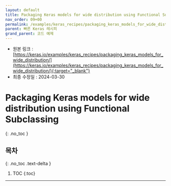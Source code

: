 ```yaml
---
layout: default
title: Packaging Keras models for wide distribution using Functional Subclassing
nav_order: 09+00
permalink: /examples/keras_recipes/packaging_keras_models_for_wide_distribution/
parent: 빠른 Keras 레시피
grand_parent: 코드 예제
---
```


* 원본 링크 : [https://keras.io/examples/keras_recipes/packaging_keras_models_for_wide_distribution/](https://keras.io/examples/keras_recipes/packaging_keras_models_for_wide_distribution/){:target="_blank"}
* 최종 수정일 : 2024-03-30

# Packaging Keras models for wide distribution using Functional Subclassing
{: .no_toc }

## 목차
{: .no_toc .text-delta }

1. TOC
{:toc}

---
